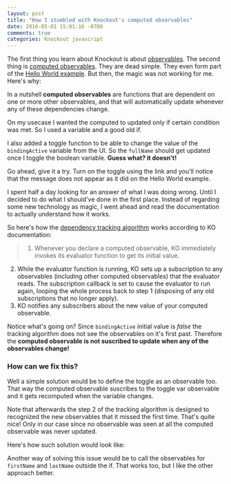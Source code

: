 ```yaml
---
layout: post
title: "How I stumbled with Knockout's computed observables"
date: 2016-05-01 15:01:16 -0700
comments: true
categories: Knockout javascript
---
```

The first thing you learn about Knockout is about [observables][1]. The second thing is [computed observables][2]. They are dead simple. They even form part of the [Hello World example][3]. But then, the magic was not working for me. Here's why:

<!--more-->

In a nutshell **computed observables** are functions that are dependent on one or more other observables, and that will automatically update whenever any of these dependencies change.

<script async src="http://jsfiddle.net/rniemeyer/LkqTU/embed/js,html,css,result/dark/"></script>

On my usecase I wanted the computed to updated only if certain condition was met. So I used a variable and a good old if. 

<script async src="http://jsfiddle.net/jivimberg/uza8ds21/embed/js,html,css,result/dark/"></script>

I also added a toggle function to be able to change the value of the `bindingActive` variable from the UI. So the `fullName` should get updated once I toggle the boolean variable. **Guess what? it doesn't!**

Go ahead, give it a try. Turn on the toggle using the link and you'll notice that the message does not appear as it did on the Hello World example.

I spent half a day looking for an answer of what I was doing wrong. Until I decided to do what I should've done in the first place. Instead of regarding some new technology as magic, I went ahead and read the documentation to actually understand how it works.

So here's how the [dependency tracking algorithm][4] works according to KO documentation:

> 1. Whenever you declare a computed observable, KO immediately invokes its evaluator function to get its initial value.
2. While the evaluator function is running, KO sets up a subscription to any observables (including other computed observables) that the evaluator reads. The subscription callback is set to cause the evaluator to run again, looping the whole process back to step 1 (disposing of any old subscriptions that no longer apply).
3. KO notifies any subscribers about the new value of your computed observable.

Notice what's going on? Since `bindingActive` initial value is _false_ the tracking algorithm does not see the observables on it's first past. Therefore the **computed observable is not suscribed to update when any of the observables change!**

### How can we fix this? 

Well a simple solution would be to define the toggle as an observable too. That way the computed observable suscribes to the toggle var observable and it gets recomputed when the variable changes.

Note that afterwards the step 2 of the tracking algorithm is designed to recognized the new observables that it missed the first time. That's quite nice! Only in our case since no observable was seen at all the computed observable was never updated.

Here's how such solution would look like:

<script async src="http://jsfiddle.net/jivimberg/ymucehk2/embed/js,html,css,result/dark/"></script>

Another way of solving this issue would be to call the observables for `firstName` and `lastName` outside the if. That works too, but I like the other approach better. 


[1]: http://knockoutjs.com/documentation/observables.html
[2]: http://knockoutjs.com/documentation/computedObservables.html
[3]: http://knockoutjs.com/examples/helloWorld.html
[4]: http://knockoutjs.com/documentation/computed-dependency-tracking.html
